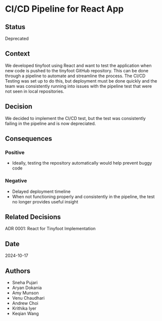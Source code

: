 # CI/CD Pipeline for React App

## Status
Deprecated

## Context
We developed tinyfoot using React and want to test the application when new code is pushed to the tinyfoot GitHub repository. This can be done through a pipeline to automate and streamline the process. The CI/CD Testing was set up to do this, but deployment must be done quickly and the team was consistently running into issues with the pipeline test that were not seen in local repositories. 

## Decision
We decided to implement the CI/CD test, but the test was consistently failing in the pipeline and is now depreciated.

## Consequences
### Positive
- Ideally, testing the repository automatically would help prevent buggy code

### Negative
- Delayed deployment timeline
- When not functioning properly and consistently in the pipeline, the test no longer provides useful insight

## Related Decisions
ADR 0001: React for Tinyfoot Implementation

## Date
2024-10-17

## Authors
- Sneha Pujari
- Aryan Dokania
- Amy Munson
- Venu Chaudhari
- Andrew Choi
- Krithika Iyer
- Keqian Wang
